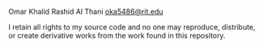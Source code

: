 Omar Khalid Rashid Al Thani oka5486@rit.edu

I retain all rights to my source code and no one may reproduce, distribute, or create derivative works from the work found in this repository.
